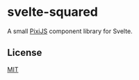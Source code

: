 # svelte-squared

A small [PixiJS](pixijs.com) component library for Svelte.

## License

[MIT](LICENSE)
